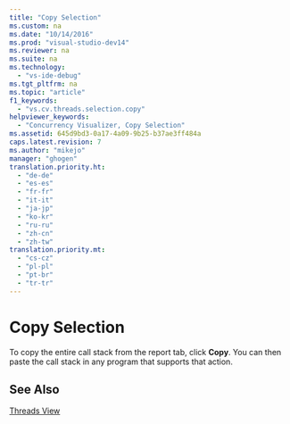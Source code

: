 ```yaml
---
title: "Copy Selection"
ms.custom: na
ms.date: "10/14/2016"
ms.prod: "visual-studio-dev14"
ms.reviewer: na
ms.suite: na
ms.technology: 
  - "vs-ide-debug"
ms.tgt_pltfrm: na
ms.topic: "article"
f1_keywords: 
  - "vs.cv.threads.selection.copy"
helpviewer_keywords: 
  - "Concurrency Visualizer, Copy Selection"
ms.assetid: 645d9bd3-0a17-4a09-9b25-b37ae3ff484a
caps.latest.revision: 7
ms.author: "mikejo"
manager: "ghogen"
translation.priority.ht: 
  - "de-de"
  - "es-es"
  - "fr-fr"
  - "it-it"
  - "ja-jp"
  - "ko-kr"
  - "ru-ru"
  - "zh-cn"
  - "zh-tw"
translation.priority.mt: 
  - "cs-cz"
  - "pl-pl"
  - "pt-br"
  - "tr-tr"
---
```

# Copy Selection
To copy the entire call stack from the report tab, click **Copy**. You can then paste the call stack in any program that supports that action.  
  
## See Also  
 [Threads View](../profiling/threads-view--parallel-performance-.md)
